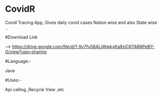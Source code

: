 # CovidR

Covid Tracing App, Gives daily covid cases Nation wise and also State wise ..

#Download Link

--> https://drive.google.com/file/d/1-9v7fyS8ALjWwkyKa9zjC6TAR6PeBY-G/view?usp=sharing

#Language:- 

Java

#Uses:- 

Api calling ,Recycle View ,etc

